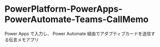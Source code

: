 # PowerPlatform-PowerApps-PowerAutomate-Teams-CallMemo
 Power Apps で入力し、 Power Automate 経由でアダプティブカードを送信する伝言メモアプリ

